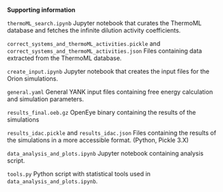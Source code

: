 **Supporting information**

`thermoML_search.ipynb`
    Jupyter notebook that curates the ThermoML database and fetches the infinite dilution activity coefficients.

`correct_systems_and_thermoML_activities.pickle` and `correct_systems_and_thermoML_activities.json` 
    Files containing data extracted from the ThermoML database.
    
`create_input.ipynb`
    Jupyter notebook that creates the input files for the Orion simulations.
    
`general.yaml`
    General YANK input files containing free energy calculation and simulation parameters.
    
`results_final.oeb.gz`
    OpenEye binary containing the results of the simulations
    
`results_idac.pickle` and `results_idac.json`
    Files containing the results of the simulations in a more accessible format. (Python, Pickle 3.X)

`data_analysis_and_plots.ipynb`
    Jupyter notebook containing analysis script.

`tools.py`
    Python script with statistical tools used in `data_analysis_and_plots.ipynb`.


